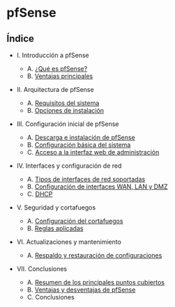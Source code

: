 # pfSense

## Índice

- I. Introducción a pfSense
  - A. [¿Qué es pfSense?](apartados/quees.md)
  - B. [Ventajas principales](apartados/ventajas.md)
  
- II. Arquitectura de pfSense
  - A. [Requisitos del sistema](apartados/requisitos.md)
  - B. [Opciones de instalación](apartados/opciones.md)
  
- III. Configuración inicial de pfSense
  - A. [Descarga e instalación de pfSense](apartados/instalacion.md)
  - B. [Configuración básica del sistema](apartados/conf.md)
  - C. [Acceso a la interfaz web de administración](apartados/web.md)
  
- IV. Interfaces y configuración de red
  - A. [Tipos de interfaces de red soportadas](apartados/interfaces.md)
  - B. [Configuración de interfaces WAN, LAN y DMZ](apartados/confint.md)
  - C. [DHCP](apartados/dhcp.md)
  
- V. Seguridad y cortafuegos
   - A. [Configuración del cortafuegos](apartados/confcorta.md)
   - B. [Reglas aplicadas](apartados/aplicadas.md)
   
- VI. Actualizaciones y mantenimiento
   - A. [Respaldo y restauración de configuraciones](apartados/backup.md)
    
- VII. Conclusiones
   - A. [Resumen de los principales puntos cubiertos](apartados/resumen.md)
   - B. [Ventajas y desventajas de pfSense](ventajasydesventajas.md)
   - C. Conclusiones
